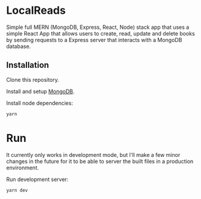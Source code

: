 # LocalReads

Simple full MERN (MongoDB, Express, React, Node) stack app that uses a simple React App that allows users to create, read, update and delete books by sending requests to a Express server that interacts with a MongoDB database.

## Installation

Clone this repository.

Install and setup [MongoDB](https://www.mongodb.com/download-center).

Install node dependencies:

```bash
yarn
```

# Run

It currently only works in development mode, but I'll make a few minor changes in the future for it to be able to server the built files in a production environment.

Run development server:

```bash
yarn dev
```
